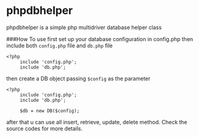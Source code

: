 phpdbhelper
===========

phpdbhelper is a simple php multidriver database helper class

###How To use
  first set up your database configuration in config.php
  then include both `config.php` file and `db.php` file

    <?php
         include 'config.php';
         include 'db.php';

  then create a DB object passing `$config` as the parameter

    <?php
         include 'config.php';
         include 'db.php';
         
         $db = new DB($config);

  after that u can use all insert, retrieve, update, delete method. Check the source codes for more details.
